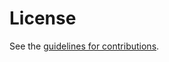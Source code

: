 # License

See the
[guidelines for contributions](https://github.com/ietf-wg-vcon/draft-ietf-vcon-vcon-core/blob//CONTRIBUTING.md).
